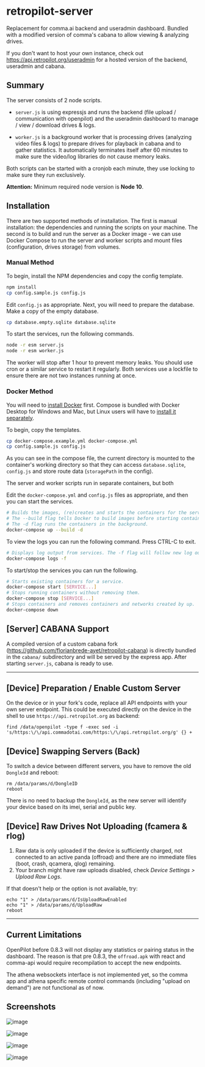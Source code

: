 # retropilot-server

Replacement for comma.ai backend and useradmin dashboard. Bundled with a modified version of comma's cabana to allow
viewing & analyzing drives.

If you don't want to host your own instance, check out https://api.retropilot.org/useradmin for a hosted version of the
backend, useradmin and cabana.

## Summary

The server consists of 2 node scripts.

- `server.js` is using expressjs and runs the backend (file upload / communication with openpilot) and the useradmin
dashboard to manage / view / download drives & logs.

- `worker.js` is a background worker that is processing drives (analyzing video files & logs) to prepare drives for
playback in cabana and to gather statistics. It automatically terminates itself after 60 minutes to make sure the
video/log libraries do not cause memory leaks.

Both scripts can be started with a cronjob each minute, they use locking to make sure they run exclusively.

**Attention:** Minimum required node version is **Node 10**.

## Installation

There are two supported methods of installation. The first is manual installation: the dependencies and running the
scripts on your machine. The second is to build and run the server as a Docker image - we can use Docker Compose to run
the server and worker scripts and mount files (configuration, drives storage) from volumes.

### Manual Method

To begin, install the NPM dependencies and copy the config template.

```sh
npm install
cp config.sample.js config.js
```

Edit `config.js` as appropriate. Next, you will need to prepare the database. Make a copy of the empty database.

```sh
cp database.empty.sqlite database.sqlite
```

To start the services, run the following commands.

```sh
node -r esm server.js
node -r esm worker.js
```

The worker will stop after 1 hour to prevent memory leaks. You should use cron or a similar service to restart it
regularly. Both services use a lockfile to ensure there are not two instances running at once. 

### Docker Method

You will need to [install Docker](https://docs.docker.com/get-docker/) first. Compose is bundled with Docker Desktop for
Windows and Mac, but Linux users will have to [install it separately](https://docs.docker.com/compose/install/).

To begin, copy the templates.

```sh
cp docker-compose.example.yml docker-compose.yml
cp config.sample.js config.js
```

As you can see in the compose file, the current directory is mounted to the
container's working directory so that they can access `database.sqlite`, `config.js` and store route data (`storagePath`
in the config).

The server and worker scripts run in separate containers, but both 

Edit the `docker-compose.yml` and `config.js` files as appropriate, and then you can start the services.

```sh
# Builds the images, (re)creates and starts the containers for the services.
# The --build flag tells Docker to build images before starting containers.
# The -d flag runs the containers in the background.
docker-compose up --build -d
```

To view the logs you can run the following command. Press CTRL-C to exit.

```sh
# Displays log output from services. The -f flag will follow new log output.
docker-compose logs -f
```

To start/stop the services you can run the following.

```sh
# Starts existing containers for a service.
docker-compose start [SERVICE...]
# Stops running containers without removing them.
docker-compose stop [SERVICE...]
# Stops containers and removes containers and networks created by up.
docker-compose down
```


## [Server] CABANA Support
A compiled version of a custom cabana fork (https://github.com/florianbrede-ayet/retropilot-cabana) is directly bundled
in the `cabana/` subdirectory and will be served by the express app. After starting `server.js`, cabana is ready to use.

-----


## [Device] Preparation / Enable Custom Server

On the device or in your fork's code, replace all API endpoints with your own server endpoint. 
This could be executed directly on the device in the shell to use `https://api.retropilot.org` as backend:
```
find /data/openpilot -type f -exec sed -i 's/https:\/\/api.commadotai.com/https:\/\/api.retropilot.org/g' {} +
```

## [Device] Swapping Servers (Back)
To switch a device between different servers, you have to remove the old `DongleId` and reboot:
```
rm /data/params/d/DongleID
reboot
```

There is no need to backup the `DongleId`, as the new server will identify your device based on its imei, serial and
public key.

## [Device] Raw Drives Not Uploading (fcamera & rlog)
1. Raw data is only uploaded if the device is sufficiently charged, not connected to an active panda (offroad) and there
are no immediate files (boot, crash, qcamera, qlog) remaining.<br>
3. Your branch might have raw uploads disabled, check *Device Settings > Upload Raw Logs*.


If that doesn't help or the option is not available, try:

```
echo "1" > /data/params/d/IsUploadRawEnabled
echo "1" > /data/params/d/UploadRaw
reboot
```

-----


## Current Limitations
OpenPilot before 0.8.3 will not display any statistics or pairing status in the dashboard.
The reason is that pre 0.8.3, the `offroad.apk` with react and comma-api would require recompilation to accept the new
endpoints.

The athena websockets interface is not implemented yet, so the comma app and athena specific remote control commands
(including "upload on demand") are not functional as of now.


## Screenshots

![image](https://user-images.githubusercontent.com/48515354/118385101-6bd64780-b60c-11eb-899d-bcb0b32e2939.png)

![image](https://user-images.githubusercontent.com/48515354/118385092-4ba68880-b60c-11eb-987e-2ca801b56caa.png)

![image](https://user-images.githubusercontent.com/48515354/118385075-2a459c80-b60c-11eb-976c-bc331a609391.png)

![image](https://user-images.githubusercontent.com/48515354/118385084-37fb2200-b60c-11eb-8d3e-6db458827808.png)
